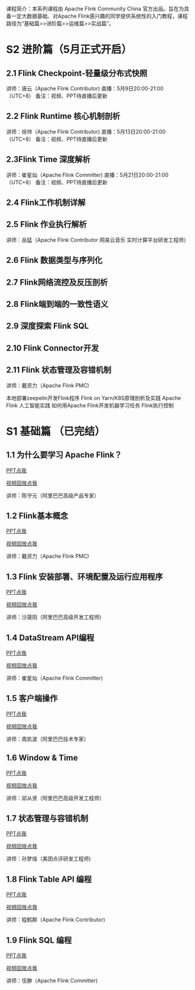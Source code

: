 课程简介：本系列课程由 Apache Flink Community China 官方出品。旨在为具备一定大数据基础、对Apache Flink感兴趣的同学提供系统性的入门教程，课程路径为“基础篇>>进阶篇>>运维篇>>实战篇”。

# S2 进阶篇（5月正式开启）
## 2.1 Flink Checkpoint-轻量级分布式快照
讲师：唐云（Apache Flink Contributor)
直播：5月9日20:00-21:00 （UTC+8）
备注：视频、PPT待直播后更新

## 2.2 Flink Runtime 核心机制剖析 
讲师：徐帅（Apache Flink Contributor)
直播：5月13日20:00-21:00 （UTC+8）
备注：视频、PPT待直播后更新

## 2.3Flink Time 深度解析
讲师：崔星灿（Apache Flink Committer)
直播：5月21日20:00-21:00 （UTC+8）
备注：视频、PPT待直播后更新
## 2.4 Flink工作机制详解
## 2.5 Flink 作业执行解析
讲师：岳猛（Apache Flink Contributor 网易云音乐 实时计算平台研发工程师）
## 2.6 Flink 数据类型与序列化
## 2.7 Flink网络流控及反压剖析
## 2.8 Flink端到端的一致性语义 
## 2.9 深度探索 Flink SQL
## 2.10 Flink Connector开发
## 2.11 Flink 状态管理及容错机制
讲师：戴资力（Apache Flink PMC)

本地部署zeepelin开发Flink程序
 Flink on Yarn/K8S原理剖析及实践
Apache Flink 人工智能实践
如何用Apache Flink开发机器学习任务
Flink执行控制







# S1 基础篇 （已完结）

## 1.1 为什么要学习 Apache Flink？

[PPT点我](https://files.alicdn.com/tpsservice/53de65050b468fc6d338fbaff799828a.pdf)
 
[视频回放点我](https://www.bilibili.com/video/av45615081/)
 
 讲师：陈守元（阿里巴巴高级产品专家）
## 1.2 Flink基本概念

[PPT点我](https://files.alicdn.com/tpsservice/b55f732fbc32522ca5394544f3834530.pdf)

[视频回放点我](https://www.bilibili.com/video/av46277503/)
 
讲师：戴资力（Apache Flink PMC)  
## 1.3 Flink 安装部署、环境配置及运行应用程序

[PPT点我](https://files.alicdn.com/tpsservice/4824447b829149c86bedd19424d05915.pdf)

[视频回放点我](https://www.bilibili.com/video/av46986124/)
           
讲师：沙晟阳（阿里巴巴高级开发工程师)
## 1.4 DataStream API编程
[PPT点我](https://files.alicdn.com/tpsservice/38bf5c75c7491323b4b99101a2fab65c.pdf) 

[视频回放点我](https://www.bilibili.com/video/av47970985/)

讲师：崔星灿（Apache Flink Committer)

## 1.5 客户端操作
[PPT点我](https://files.alicdn.com/tpsservice/a8d224d6a3b8b82d03aa84e370c008cc.pdf)

[视频回放点我](https://www.bilibili.com/video/av47600600/)
          
讲师：周凯波（阿里巴巴技术专家）
       
## 1.6 Window & Time
[PPT点我](https://files.alicdn.com/tpsservice/5a77d1eaf0fda97b512762103c4cbd91.pdf)

[视频回放点我](https://www.bilibili.com/video/av49401210/)          
          
讲师：邱从贤（阿里巴巴高级开发工程师）
          
## 1.7 状态管理与容错机制 
[PPT点我](https://files.alicdn.com/tpsservice/1b9f5f0bda10883dce78496e6a5d648a.pdf)

[视频回放点我](https://www.bilibili.com/video/av49736102/)          

讲师：孙梦瑶（美团点评研发工程师)
## 1.8 Flink Table API 编程 
     
[PPT点我](https://files.alicdn.com/tpsservice/a44825ebca091345481dc2ddbb789d1d.pdf)

[视频回放点我](https://www.bilibili.com/video/av50460716/)          

讲师：程鹤群（Apache Flink Contributor)
## 1.9 Flink SQL 编程
[PPT点我](https://files.alicdn.com/tpsservice/3d4b0eaf1d24414ecf76f5e597b6c276.pdf)

[视频回放点我](https://www.bilibili.com/video/av50871853/)     

讲师：伍翀（Apache Flink Committer)


